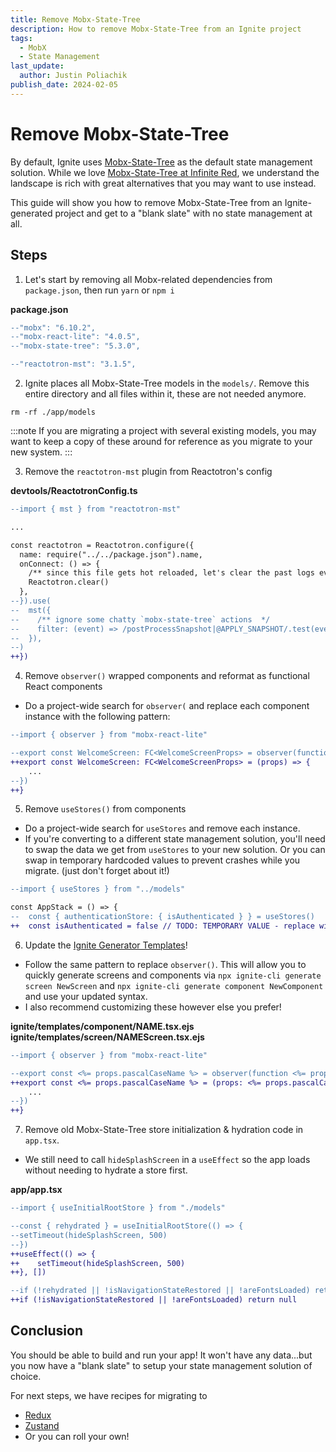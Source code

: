 ```yaml
---
title: Remove Mobx-State-Tree
description: How to remove Mobx-State-Tree from an Ignite project
tags:
  - MobX
  - State Management
last_update:
  author: Justin Poliachik
publish_date: 2024-02-05
---
```


# Remove Mobx-State-Tree

By default, Ignite uses [Mobx-State-Tree](https://mobx-state-tree.js.org/) as the default state management solution. While we love [Mobx-State-Tree at Infinite Red](https://docs.infinite.red/ignite-cli/concept/MobX-State-Tree/), we understand the landscape is rich with great alternatives that you may want to use instead.

This guide will show you how to remove Mobx-State-Tree from an Ignite-generated project and get to a "blank slate" with no state management at all.

## Steps

1. Let's start by removing all Mobx-related dependencies from `package.json`, then run `yarn` or `npm i`

**package.json**

```diff
--"mobx": "6.10.2",
--"mobx-react-lite": "4.0.5",
--"mobx-state-tree": "5.3.0",

--"reactotron-mst": "3.1.5",
```

2. Ignite places all Mobx-State-Tree models in the `models/`. Remove this entire directory and all files within it, these are not needed anymore.

```terminal
rm -rf ./app/models
```

:::note
If you are migrating a project with several existing models, you may want to keep a copy of these around for reference as you migrate to your new system.
:::

3. Remove the `reactotron-mst` plugin from Reactotron's config

**devtools/ReactotronConfig.ts**

```diff
--import { mst } from "reactotron-mst"

...

const reactotron = Reactotron.configure({
  name: require("../../package.json").name,
  onConnect: () => {
    /** since this file gets hot reloaded, let's clear the past logs every time we connect */
    Reactotron.clear()
  },
--}).use(
--  mst({
--    /** ignore some chatty `mobx-state-tree` actions  */
--    filter: (event) => /postProcessSnapshot|@APPLY_SNAPSHOT/.test(event.name) === false,
--  }),
--)
++})
```

4. Remove `observer()` wrapped components and reformat as functional React components

- Do a project-wide search for `observer(` and replace each component instance with the following pattern:

```diff
--import { observer } from "mobx-react-lite"

--export const WelcomeScreen: FC<WelcomeScreenProps> = observer(function WelcomeScreen(props) {
++export const WelcomeScreen: FC<WelcomeScreenProps> = (props) => {
    ...
--})
++}
```

5. Remove `useStores()` from components

- Do a project-wide search for `useStores` and remove each instance.
- If you're converting to a different state management solution, you'll need to swap the data we get from `useStores` to your new solution. Or you can swap in temporary hardcoded values to prevent crashes while you migrate. (just don't forget about it!)

```diff
--import { useStores } from "../models"

const AppStack = () => {
--  const { authenticationStore: { isAuthenticated } } = useStores()
++  const isAuthenticated = false // TODO: TEMPORARY VALUE - replace with alternative state management solution
```

6. Update the [Ignite Generator Templates](https://docs.infinite.red/ignite-cli/concept/Generator-Templates/)!

- Follow the same pattern to replace `observer()`. This will allow you to quickly generate screens and components via `npx ignite-cli generate screen NewScreen` and `npx ignite-cli generate component NewComponent` and use your updated syntax.
- I also recommend customizing these however else you prefer!

**ignite/templates/component/NAME.tsx.ejs**  
**ignite/templates/screen/NAMEScreen.tsx.ejs**

```diff
--import { observer } from "mobx-react-lite"

--export const <%= props.pascalCaseName %> = observer(function <%= props.pascalCaseName %>(props: <%= props.pascalCaseName %>Props) {
++export const <%= props.pascalCaseName %> = (props: <%= props.pascalCaseName %>Props) => {
    ...
--})
++}
```

7. Remove old Mobx-State-Tree store initialization & hydration code in `app.tsx`.

- We still need to call `hideSplashScreen` in a `useEffect` so the app loads without needing to hydrate a store first.

**app/app.tsx**

```diff
--import { useInitialRootStore } from "./models"

--const { rehydrated } = useInitialRootStore(() => {
--setTimeout(hideSplashScreen, 500)
--})
++useEffect(() => {
++    setTimeout(hideSplashScreen, 500)
++}, [])

--if (!rehydrated || !isNavigationStateRestored || !areFontsLoaded) return null
++if (!isNavigationStateRestored || !areFontsLoaded) return null
```

## Conclusion

You should be able to build and run your app! It won't have any data...but you now have a "blank slate" to setup your state management solution of choice.

For next steps, we have recipes for migrating to

- [Redux](./Redux.md)
- [Zustand](./Zustand.md)
- Or you can roll your own!
